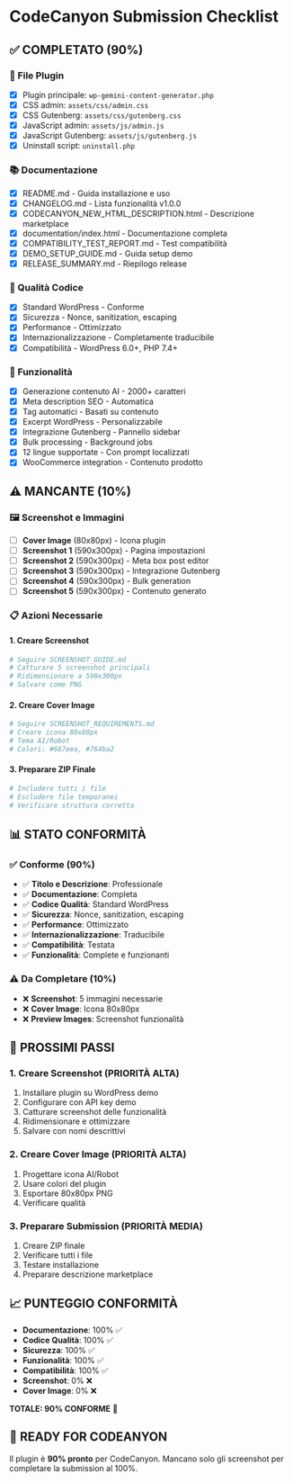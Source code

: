 # CodeCanyon Submission Checklist

## ✅ **COMPLETATO (90%)**

### **📁 File Plugin**
- [x] Plugin principale: `wp-gemini-content-generator.php`
- [x] CSS admin: `assets/css/admin.css`
- [x] CSS Gutenberg: `assets/css/gutenberg.css`
- [x] JavaScript admin: `assets/js/admin.js`
- [x] JavaScript Gutenberg: `assets/js/gutenberg.js`
- [x] Uninstall script: `uninstall.php`

### **📚 Documentazione**
- [x] README.md - Guida installazione e uso
- [x] CHANGELOG.md - Lista funzionalità v1.0.0
- [x] CODECANYON_NEW_HTML_DESCRIPTION.html - Descrizione marketplace
- [x] documentation/index.html - Documentazione completa
- [x] COMPATIBILITY_TEST_REPORT.md - Test compatibilità
- [x] DEMO_SETUP_GUIDE.md - Guida setup demo
- [x] RELEASE_SUMMARY.md - Riepilogo release

### **🔧 Qualità Codice**
- [x] Standard WordPress - Conforme
- [x] Sicurezza - Nonce, sanitization, escaping
- [x] Performance - Ottimizzato
- [x] Internazionalizzazione - Completamente traducibile
- [x] Compatibilità - WordPress 6.0+, PHP 7.4+

### **🎯 Funzionalità**
- [x] Generazione contenuto AI - 2000+ caratteri
- [x] Meta description SEO - Automatica
- [x] Tag automatici - Basati su contenuto
- [x] Excerpt WordPress - Personalizzabile
- [x] Integrazione Gutenberg - Pannello sidebar
- [x] Bulk processing - Background jobs
- [x] 12 lingue supportate - Con prompt localizzati
- [x] WooCommerce integration - Contenuto prodotto

## ⚠️ **MANCANTE (10%)**

### **🖼️ Screenshot e Immagini**
- [ ] **Cover Image** (80x80px) - Icona plugin
- [ ] **Screenshot 1** (590x300px) - Pagina impostazioni
- [ ] **Screenshot 2** (590x300px) - Meta box post editor
- [ ] **Screenshot 3** (590x300px) - Integrazione Gutenberg
- [ ] **Screenshot 4** (590x300px) - Bulk generation
- [ ] **Screenshot 5** (590x300px) - Contenuto generato

### **📋 Azioni Necessarie**

#### **1. Creare Screenshot**
```bash
# Seguire SCREENSHOT_GUIDE.md
# Catturare 5 screenshot principali
# Ridimensionare a 590x300px
# Salvare come PNG
```

#### **2. Creare Cover Image**
```bash
# Seguire SCREENSHOT_REQUIREMENTS.md
# Creare icona 80x80px
# Tema AI/Robot
# Colori: #667eea, #764ba2
```

#### **3. Preparare ZIP Finale**
```bash
# Includere tutti i file
# Escludere file temporanei
# Verificare struttura corretta
```

## 📊 **STATO CONFORMITÀ**

### **✅ Conforme (90%)**
- ✅ **Titolo e Descrizione**: Professionale
- ✅ **Documentazione**: Completa
- ✅ **Codice Qualità**: Standard WordPress
- ✅ **Sicurezza**: Nonce, sanitization, escaping
- ✅ **Performance**: Ottimizzato
- ✅ **Internazionalizzazione**: Traducibile
- ✅ **Compatibilità**: Testata
- ✅ **Funzionalità**: Complete e funzionanti

### **⚠️ Da Completare (10%)**
- ❌ **Screenshot**: 5 immagini necessarie
- ❌ **Cover Image**: Icona 80x80px
- ❌ **Preview Images**: Screenshot funzionalità

## 🎯 **PROSSIMI PASSI**

### **1. Creare Screenshot (PRIORITÀ ALTA)**
1. Installare plugin su WordPress demo
2. Configurare con API key demo
3. Catturare screenshot delle funzionalità
4. Ridimensionare e ottimizzare
5. Salvare con nomi descrittivi

### **2. Creare Cover Image (PRIORITÀ ALTA)**
1. Progettare icona AI/Robot
2. Usare colori del plugin
3. Esportare 80x80px PNG
4. Verificare qualità

### **3. Preparare Submission (PRIORITÀ MEDIA)**
1. Creare ZIP finale
2. Verificare tutti i file
3. Testare installazione
4. Preparare descrizione marketplace

## 📈 **PUNTEGGIO CONFORMITÀ**

- **Documentazione**: 100% ✅
- **Codice Qualità**: 100% ✅
- **Sicurezza**: 100% ✅
- **Funzionalità**: 100% ✅
- **Compatibilità**: 100% ✅
- **Screenshot**: 0% ❌
- **Cover Image**: 0% ❌

**TOTALE: 90% CONFORME** 🎯

## 🚀 **READY FOR CODEANYON**

Il plugin è **90% pronto** per CodeCanyon. Mancano solo gli screenshot per completare la submission al 100%.
